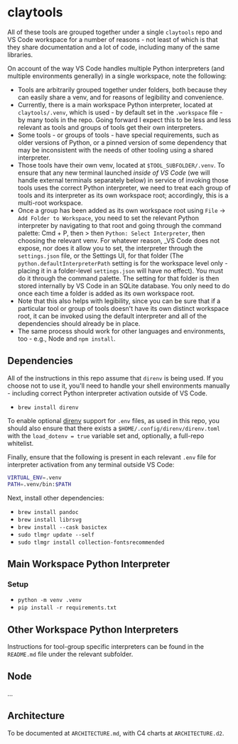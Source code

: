 # claytools

All of these tools are grouped together under a single `claytools` repo and VS Code workspace for a number of reasons - not least of which is that they share documentation and a lot of code, including many of the same libraries.

On account of the way VS Code handles multiple Python interpreters (and multiple environments generally) in a single workspace, note the following:

- Tools are arbitrarily grouped together under folders, both because they can easily share a venv, and for reasons of legibility and convenience.
- Currently, there is a main workspace Python interpreter, located at `claytools/.venv`, which is used - by default set in the `.workspace` file - by many tools in the repo.  Going forward I expect this to be less and less relevant as tools and groups of tools get their own interpreters.
- Some tools - or groups of tools - have special requirements, such as older versions of Python, or a pinned version of some dependency that may be inconsistent with the needs of other tooling using a shared interpreter.
- Those tools have their own venv, located at `$TOOL_SUBFOLDER/.venv`.  To ensure that any new terminal launched _inside of VS Code_ (we will handle external terminals separately below) in service of invoking those tools uses the correct Python interpreter, we need to treat each group of tools and its interpreter as its own workspace root; accordingly, this is a multi-root workspace.
- Once a group has been added as its own workspace root using `File` -> `Add Folder to Workspace`, you need to set the relevant Python interpreter by navigating to that root and going through the command palette: Cmd + P, then > then `Python: Select Interpreter`, then choosing the relevant venv.  For whatever reason, _VS Code does not expose, nor does it allow you to set, the interpreter through the `settings.json` file, or the Settings UI, for that folder (The `python.defaultInterpreterPath` setting is for the workspace level only - placing it in a folder-level `settings.json` will have no effect).  You must do it through the command palette.  The setting for that folder is then stored internally by VS Code in an SQLite database.  You only need to do once each time a folder is added as its own workspace root.
- Note that this also helps with legibility, since you can be sure that if a particular tool or group of tools doesn't have its own distinct workspace root, it can be invoked using the default interpreter and all of the dependencies should already be in place.
- The same process should work for other languages and environments, too - e.g., Node and `npm install`.

## Dependencies

All of the instructions in this repo assume that `direnv` is being used.  If you choose not to use it, you'll need to handle your shell environments manually - including correct Python interpreter activation outside of VS Code.

- `brew install direnv`

To enable optional [direnv](https://direnv.net) support for `.env` files, as used in this repo, you should also ensure that there exists a `$HOME/.config/direnv/direnv.toml` with the `load_dotenv = true` variable set and, optionally, a full-repo whitelist.

Finally, ensure that the following is present in each relevant `.env` file for interpreter activation from any terminal outside VS Code:

```sh
VIRTUAL_ENV=.venv
PATH=.venv/bin:$PATH
```

Next, install other dependencies:

- `brew install pandoc`
- `brew install librsvg`
- `brew install --cask basictex`
- `sudo tlmgr update --self`
- `sudo tlmgr install collection-fontsrecommended`

## Main Workspace Python Interpreter

### Setup

- `python -m venv .venv`
- `pip install -r requirements.txt`

## Other Workspace Python Interpreters

Instructions for tool-group specific interpreters can be found in the `README.md` file under the relevant subfolder.

## Node

...

## Architecture

To be documented at `ARCHITECTURE.md`, with C4 charts at `ARCHITECTURE.d2`.
